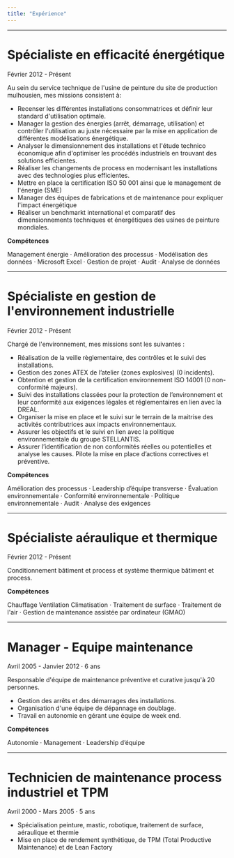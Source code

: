 ```yaml
---
title: "Expérience"
---
```


---
# Spécialiste en efficacité énergétique
Février 2012 - Présent

Au sein du service technique de l'usine de peinture du site de production mulhousien, mes missions consistent à:
* Recenser les différentes installations consommatrices et définir leur standard d'utilisation optimale.
*  Manager la gestion des énergies (arrêt, démarrage, utilisation) et contrôler l'utilisation au juste nécessaire par la mise en application de différentes modélisations énergétique. 
*  Analyser le dimensionnement des installations et l'étude technico économique afin d'optimiser les procédés industriels en trouvant des solutions efficientes.
*  Réaliser les changements de process en modernisant les installations avec des technologies plus efficientes.
* Mettre en place la certification ISO 50 001 ainsi que le management de l'énergie (SME)
* Manager des équipes de fabrications et de maintenance pour expliquer l'impact énergétique 
* Réaliser un benchmarkt international et comparatif des dimensionnements techniques et énergétiques des usines de peinture mondiales.

**Compétences** 

Management énergie · Amélioration des processus · Modélisation des données · Microsoft Excel · Gestion de projet · Audit · Analyse de données

---
# Spécialiste en gestion de l'environnement industrielle
Février 2012 - Présent

Chargé de l'environnement, mes missions sont les suivantes :

* Réalisation de la veille règlementaire, des contrôles et le suivi des installations.
* Gestion des zones ATEX de l’atelier (zones explosives) (0 incidents).
* Obtention et gestion de la certification environnement ISO 14001 (0 non-conformité majeurs).
* Suivi des installations classées pour la protection de l’environnement et leur conformité aux exigences légales et réglementaires en lien avec la DREAL.
* Organiser la mise en place et le suivi sur le terrain de la maitrise des activités contributrices aux impacts environnementaux.
* Assurer les objectifs et le suivi en lien avec la politique environnementale du groupe STELLANTIS.
* Assurer l’identification de non conformités réelles ou potentielles et analyse les causes. Pilote la mise en place d’actions correctives et préventive.

**Compétences**

Amélioration des processus · Leadership d’équipe transverse · Évaluation environnementale · Conformité environnementale · Politique environnementale · Audit · Analyse des exigences

---
# Spécialiste aéraulique et thermique
Février 2012 - Présent

Conditionnement bâtiment et process et système thermique bâtiment et process.

**Compétences**

Chauffage Ventilation Climatisation · Traitement de surface · Traitement de l'air · Gestion de maintenance assistée par ordinateur (GMAO)

---
# Manager - Equipe maintenance
Avril 2005 - Janvier 2012 · 6 ans

Responsable d'équipe de maintenance préventive et curative jusqu'à 20 personnes.

* Gestion des arrêts et des démarrages des installations.
* Organisation d'une équipe de dépannage en doublage.
* Travail en autonomie en gérant une équipe de week end.

**Compétences**

Autonomie · Management · Leadership d’équipe

---
# Technicien de maintenance process industriel et TPM
Avril 2000 - Mars 2005 · 5 ans

* Spécialisation peinture, mastic, robotique, traitement de surface, aéraulique et thermie
* Mise en place de rendement synthétique, de TPM (Total Productive Maintenance) et de Lean Factory